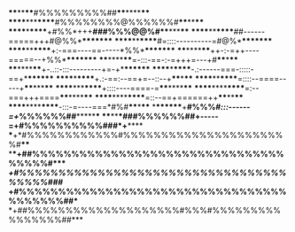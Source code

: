 ---
---

****\*\*****\*\*****\*\*****#%%%%%%%%%##**\*\***\*\*\*\***\*\***
**\*\*\*\***\*\*\***\*\*\*\***#%%%%%%%%@%%%%%%#**\*\***\*\***\*\***
**\*\*\*\***\***\*\*\*\***+#%%\*+++**###%%%@@%#\*\***\*\*\***\*\***
**\*\*\*\***\*\***\*\*\*\***##------=====+++#@%%\***\*\*\*\*\*\*\***
**\*\*\*\***\*\***\*\*\*\***#=::::----------=#@%\***\*\*\*\*\*\*\***
**\*\*\*\***\*\***\*\*\*\***+:-===----==-----\*%%\***\*\*\*\*\*\*\***
**\*\***\*\*\*\***\*\***++-:-=++----=====--+%%\***\*\*\*\*\*\*\***
**\*\***\*\*\*\***\*\***=-:::-==-:-=+++=---+#**\*\***\***\*\***
**\*\***\*\*\*\***\*\***+-..::-:::---------+=-+\***\*\*\*\*\*\***
**\*\*\*\***\***\*\*\*\***-.:------===-:::::-==+\***\*\*\*\*\*\***
**\*\*\*\***\***\*\*\*\***+.:-==:--==+=--::--+**\*\***\***\*\***
**\*\*\*\***\*\***\*\*\*\***=::::--====-----+**\*\***\*\*\***\*\***
**\*\*\*\***\*\*\***\*\*\*\***+::::----====-=**\*\***\*\*\*\***\*\***
**\*\*\*\***\*\*\*\***\*\*\*\***=:--===+++====**\*\***\*\*\*\***\*\***
**\*\*\*\***\*\*\*\***\*\*\*\***=::--==+======++**\*\***\*\***\*\***
**\*\*\*\***\*\*\*\***\*\*\*\***-:::-=----===\*#%#**\*\***\***\*\*** \***\*\*\*\*\*\***+**#%%%#_:::------=+_%%%%%%##**\*\*\*\*\***\*
\*\***\*\***\*###%%%%%%##+-----=+#%%%%%%%%%%###\*+**\*\*\*\*
**\***+\*#%%%%%%%%%%%%#%%%%%%%%%%%%%%%%%%%%%%#**\*\*** \***\*+##%%%%%%%%%%%%%%%%%%%%%%%%%%%%%%%%%%%%%#\*\*\***
**_+#%%%%%%%%%%%%%%%%%%%%%%%%%%%%%%%%%%%%%%%###_**
**+#%%%%%%%%%%%%%%%%%%%%%%%%%%%%%%%%%%%%%%%%%##\***
\*+##%%%%%%%%%%%%%%%%%%%%#%%%#%%%%%%%%%%%%%%%%##\*\*\*
